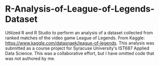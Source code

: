 # R-Analysis-of-League-of-Legends-Dataset
Utilized R and R Studio to perform an analysis of a dataset collected from ranked matches of the video game League of Legends. From Kaggle: https://www.kaggle.com/datasnaek/league-of-legends. This analysis was submitted as a course project for Syracuse University's IST687 Applied Data Science. This was a collaborative effort, but I have omitted code that was not authored by me. 
